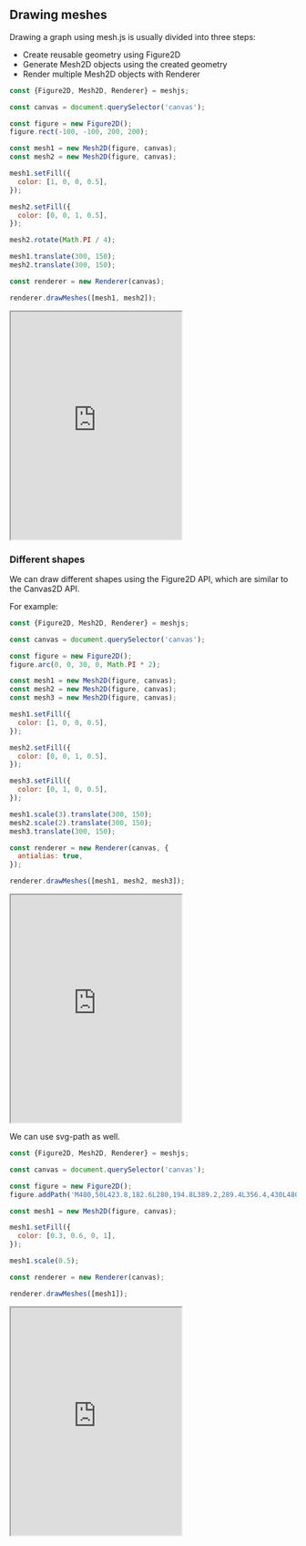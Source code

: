 ## Drawing meshes

Drawing a graph using mesh.js is usually divided into three steps:

- Create reusable geometry using Figure2D
- Generate Mesh2D objects using the created geometry
- Render multiple Mesh2D objects with Renderer

```js
const {Figure2D, Mesh2D, Renderer} = meshjs;

const canvas = document.querySelector('canvas');

const figure = new Figure2D();
figure.rect(-100, -100, 200, 200);

const mesh1 = new Mesh2D(figure, canvas);
const mesh2 = new Mesh2D(figure, canvas);

mesh1.setFill({
  color: [1, 0, 0, 0.5],
});

mesh2.setFill({
  color: [0, 0, 1, 0.5],
});

mesh2.rotate(Math.PI / 4);

mesh1.translate(300, 150);
mesh2.translate(300, 150);

const renderer = new Renderer(canvas);

renderer.drawMeshes([mesh1, mesh2]);
```

<iframe src="http://meshjs.webgl.group/demo/#/docs/basic" height="400"></iframe>

### Different shapes

We can draw different shapes using the Figure2D API, which are similar to the Canvas2D API.

For example:

```js
const {Figure2D, Mesh2D, Renderer} = meshjs;

const canvas = document.querySelector('canvas');

const figure = new Figure2D();
figure.arc(0, 0, 30, 0, Math.PI * 2);

const mesh1 = new Mesh2D(figure, canvas);
const mesh2 = new Mesh2D(figure, canvas);
const mesh3 = new Mesh2D(figure, canvas);

mesh1.setFill({
  color: [1, 0, 0, 0.5],
});

mesh2.setFill({
  color: [0, 0, 1, 0.5],
});

mesh3.setFill({
  color: [0, 1, 0, 0.5],
});

mesh1.scale(3).translate(300, 150);
mesh2.scale(2).translate(300, 150);
mesh3.translate(300, 150);

const renderer = new Renderer(canvas, {
  antialias: true,
});

renderer.drawMeshes([mesh1, mesh2, mesh3]);
```

<iframe src="http://meshjs.webgl.group/demo/#/docs/circles" height="400"></iframe>

We can use svg-path as well.

```js
const {Figure2D, Mesh2D, Renderer} = meshjs;

const canvas = document.querySelector('canvas');

const figure = new Figure2D();
figure.addPath('M480,50L423.8,182.6L280,194.8L389.2,289.4L356.4,430L480,355.4L480,355.4L603.6,430L570.8,289.4L680,194.8L536.2,182.6Z');

const mesh1 = new Mesh2D(figure, canvas);

mesh1.setFill({
  color: [0.3, 0.6, 0, 1],
});

mesh1.scale(0.5);

const renderer = new Renderer(canvas);

renderer.drawMeshes([mesh1]);
```

<iframe src="http://meshjs.webgl.group/demo/#/docs/path" height="400"></iframe>